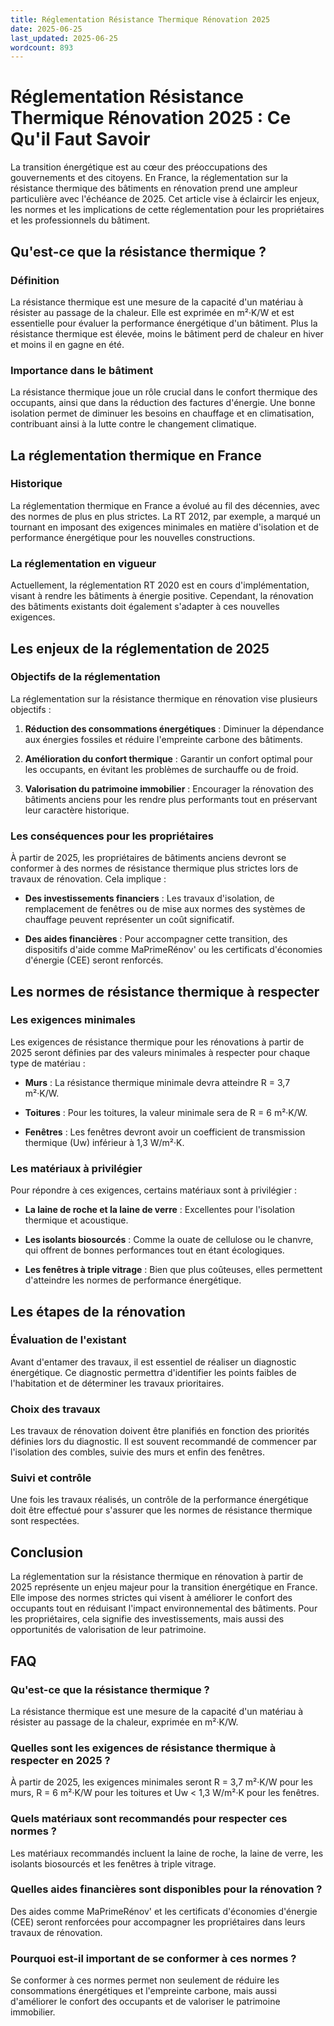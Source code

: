 ```yaml
---
title: Réglementation Résistance Thermique Rénovation 2025
date: 2025-06-25
last_updated: 2025-06-25
wordcount: 893
---
```


# Réglementation Résistance Thermique Rénovation 2025 : Ce Qu'il Faut Savoir

La transition énergétique est au cœur des préoccupations des gouvernements et des citoyens. En France, la réglementation sur la résistance thermique des bâtiments en rénovation prend une ampleur particulière avec l'échéance de 2025. Cet article vise à éclaircir les enjeux, les normes et les implications de cette réglementation pour les propriétaires et les professionnels du bâtiment.

## Qu'est-ce que la résistance thermique ?

### Définition

La résistance thermique est une mesure de la capacité d'un matériau à résister au passage de la chaleur. Elle est exprimée en m²·K/W et est essentielle pour évaluer la performance énergétique d'un bâtiment. Plus la résistance thermique est élevée, moins le bâtiment perd de chaleur en hiver et moins il en gagne en été.

### Importance dans le bâtiment

La résistance thermique joue un rôle crucial dans le confort thermique des occupants, ainsi que dans la réduction des factures d'énergie. Une bonne isolation permet de diminuer les besoins en chauffage et en climatisation, contribuant ainsi à la lutte contre le changement climatique.

## La réglementation thermique en France

### Historique

La réglementation thermique en France a évolué au fil des décennies, avec des normes de plus en plus strictes. La RT 2012, par exemple, a marqué un tournant en imposant des exigences minimales en matière d'isolation et de performance énergétique pour les nouvelles constructions.

### La réglementation en vigueur

Actuellement, la réglementation RT 2020 est en cours d'implémentation, visant à rendre les bâtiments à énergie positive. Cependant, la rénovation des bâtiments existants doit également s'adapter à ces nouvelles exigences.

## Les enjeux de la réglementation de 2025

### Objectifs de la réglementation

La réglementation sur la résistance thermique en rénovation vise plusieurs objectifs :

1. **Réduction des consommations énergétiques** : Diminuer la dépendance aux énergies fossiles et réduire l'empreinte carbone des bâtiments.
   
2. **Amélioration du confort thermique** : Garantir un confort optimal pour les occupants, en évitant les problèmes de surchauffe ou de froid.

3. **Valorisation du patrimoine immobilier** : Encourager la rénovation des bâtiments anciens pour les rendre plus performants tout en préservant leur caractère historique.

### Les conséquences pour les propriétaires

À partir de 2025, les propriétaires de bâtiments anciens devront se conformer à des normes de résistance thermique plus strictes lors de travaux de rénovation. Cela implique :

- **Des investissements financiers** : Les travaux d'isolation, de remplacement de fenêtres ou de mise aux normes des systèmes de chauffage peuvent représenter un coût significatif.
  
- **Des aides financières** : Pour accompagner cette transition, des dispositifs d'aide comme MaPrimeRénov' ou les certificats d'économies d'énergie (CEE) seront renforcés.

## Les normes de résistance thermique à respecter

### Les exigences minimales

Les exigences de résistance thermique pour les rénovations à partir de 2025 seront définies par des valeurs minimales à respecter pour chaque type de matériau :

- **Murs** : La résistance thermique minimale devra atteindre R = 3,7 m²·K/W.
  
- **Toitures** : Pour les toitures, la valeur minimale sera de R = 6 m²·K/W.

- **Fenêtres** : Les fenêtres devront avoir un coefficient de transmission thermique (Uw) inférieur à 1,3 W/m²·K.

### Les matériaux à privilégier

Pour répondre à ces exigences, certains matériaux sont à privilégier :

- **La laine de roche et la laine de verre** : Excellentes pour l'isolation thermique et acoustique.
  
- **Les isolants biosourcés** : Comme la ouate de cellulose ou le chanvre, qui offrent de bonnes performances tout en étant écologiques.

- **Les fenêtres à triple vitrage** : Bien que plus coûteuses, elles permettent d'atteindre les normes de performance énergétique.

## Les étapes de la rénovation

### Évaluation de l'existant

Avant d'entamer des travaux, il est essentiel de réaliser un diagnostic énergétique. Ce diagnostic permettra d'identifier les points faibles de l'habitation et de déterminer les travaux prioritaires.

### Choix des travaux

Les travaux de rénovation doivent être planifiés en fonction des priorités définies lors du diagnostic. Il est souvent recommandé de commencer par l'isolation des combles, suivie des murs et enfin des fenêtres.

### Suivi et contrôle

Une fois les travaux réalisés, un contrôle de la performance énergétique doit être effectué pour s'assurer que les normes de résistance thermique sont respectées.

## Conclusion

La réglementation sur la résistance thermique en rénovation à partir de 2025 représente un enjeu majeur pour la transition énergétique en France. Elle impose des normes strictes qui visent à améliorer le confort des occupants tout en réduisant l'impact environnemental des bâtiments. Pour les propriétaires, cela signifie des investissements, mais aussi des opportunités de valorisation de leur patrimoine.

## FAQ

### Qu'est-ce que la résistance thermique ?

La résistance thermique est une mesure de la capacité d'un matériau à résister au passage de la chaleur, exprimée en m²·K/W.

### Quelles sont les exigences de résistance thermique à respecter en 2025 ?

À partir de 2025, les exigences minimales seront R = 3,7 m²·K/W pour les murs, R = 6 m²·K/W pour les toitures et Uw < 1,3 W/m²·K pour les fenêtres.

### Quels matériaux sont recommandés pour respecter ces normes ?

Les matériaux recommandés incluent la laine de roche, la laine de verre, les isolants biosourcés et les fenêtres à triple vitrage.

### Quelles aides financières sont disponibles pour la rénovation ?

Des aides comme MaPrimeRénov' et les certificats d'économies d'énergie (CEE) seront renforcées pour accompagner les propriétaires dans leurs travaux de rénovation.

### Pourquoi est-il important de se conformer à ces normes ?

Se conformer à ces normes permet non seulement de réduire les consommations énergétiques et l'empreinte carbone, mais aussi d'améliorer le confort des occupants et de valoriser le patrimoine immobilier.